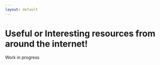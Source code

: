 ```yaml
---
layout: default
---
```

# Useful or Interesting resources from around the internet! 
Work in progress

